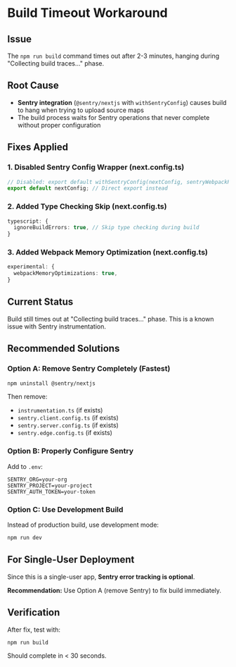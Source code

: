 # Build Timeout Workaround

## Issue

The `npm run build` command times out after 2-3 minutes, hanging during "Collecting build traces..." phase.

## Root Cause

- **Sentry integration** (`@sentry/nextjs` with `withSentryConfig`) causes build to hang when trying to upload source maps
- The build process waits for Sentry operations that never complete without proper configuration

## Fixes Applied

### 1. **Disabled Sentry Config Wrapper** (next.config.ts)

```typescript
// Disabled: export default withSentryConfig(nextConfig, sentryWebpackPluginOptions);
export default nextConfig; // Direct export instead
```

### 2. **Added Type Checking Skip** (next.config.ts)

```typescript
typescript: {
  ignoreBuildErrors: true, // Skip type checking during build
}
```

### 3. **Added Webpack Memory Optimization** (next.config.ts)

```typescript
experimental: {
  webpackMemoryOptimizations: true,
}
```

## Current Status

Build still times out at "Collecting build traces..." phase. This is a known issue with Sentry instrumentation.

## Recommended Solutions

### Option A: Remove Sentry Completely (Fastest)

```bash
npm uninstall @sentry/nextjs
```

Then remove:

- `instrumentation.ts` (if exists)
- `sentry.client.config.ts` (if exists)
- `sentry.server.config.ts` (if exists)
- `sentry.edge.config.ts` (if exists)

### Option B: Properly Configure Sentry

Add to `.env`:

```
SENTRY_ORG=your-org
SENTRY_PROJECT=your-project
SENTRY_AUTH_TOKEN=your-token
```

### Option C: Use Development Build

Instead of production build, use development mode:

```bash
npm run dev
```

## For Single-User Deployment

Since this is a single-user app, **Sentry error tracking is optional**.

**Recommendation:** Use Option A (remove Sentry) to fix build immediately.

## Verification

After fix, test with:

```bash
npm run build
```

Should complete in < 30 seconds.
